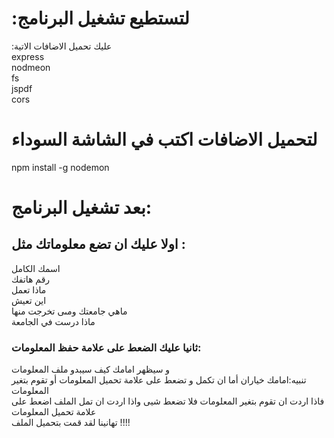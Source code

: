 # :لتستطيع تشغيل البرنامج 
:عليك تحميل الاضافات الاتية <br>
express <br>
nodmeon <br>
fs <br>
jspdf <br>
cors
 <br>

# لتحميل الاضافات اكتب في الشاشة السوداء <br>
npm install -g nodemon
<br>


# بعد تشغيل البرنامج:

## اولا عليك ان تضع معلوماتك مثل :
اسمك الكامل <br>
رقم هاتفك <br>
ماذا تعمل<br>
اين تعيش  <br>
ماهي جامعتك ومىى تخرجت منها  <br>
ماذا درست في الجامعة
### ثانيا عليك الضعط على علامة حفظ المعلومات:<br>
و سيظهر امامك كيف سيبدو ملف المعلومات <br>
 تنبيه:امامك  خياران أما ان تكمل و تضعط على علامة تحميل المعلومات أو تقوم بتغير المعلومات <br>
 فاذا اردت ان تقوم بتغير المعلومات فلا تضعط شيى واذا اردت ان تمل الملف اضعط على علامة  تحميل المعلومات <br>
 تهانينا لقد قمت بتحميل الملف !!!!
 
